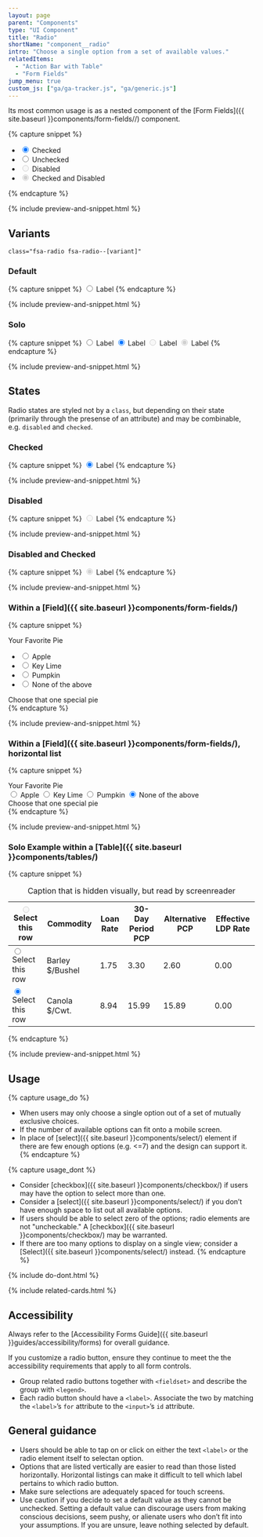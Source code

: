 ```yaml
---
layout: page
parent: "Components"
type: "UI Component"
title: "Radio"
shortName: "component__radio"
intro: "Choose a single option from a set of available values."
relatedItems:
  - "Action Bar with Table"
  - "Form Fields"
jump_menu: true
custom_js: ["ga/ga-tracker.js", "ga/generic.js"]
---
```


Its most common usage is as a nested component of the [Form Fields]({{ site.baseurl }}components/form-fields//) component.

{% capture snippet %}
<ul class="fsa-form-list" aria-label="Example display of 4 radio states">
  <li>
    <span>
      <input class="fsa-radio" id="lorem-checked" type="radio" name="asdfasdfqewr" value="lorem-checked" checked="">
      <label for="lorem-checked">Checked</label>
    </span>
  </li>
  <li>
    <span>
      <input class="fsa-radio" id="lorem-unchecked" type="radio" name="asdfasdfqewr" value="lorem-unchecked">
      <label for="lorem-unchecked">Unchecked</label>
    </span>
  </li>
  <li>
    <span>
      <input class="fsa-radio" id="lorem-disabled" type="radio" name="asdfasdfqewr" value="lorem-disabled" disabled="">
      <label for="lorem-disabled">Disabled</label>
    </span>
  </li>
  <li>
    <span>
      <input class="fsa-radio" id="lorem-checked-and-disabled" type="radio" name="qweraewr" value="lorem-checked-and-disabled" disabled="" checked="">
      <label for="lorem-checked-and-disabled">Checked and Disabled</label>
    </span>
  </li>
</ul>
{% endcapture %}

{% include preview-and-snippet.html %}

## Variants

`class="fsa-radio fsa-radio--[variant]"`

### Default

{% capture snippet %}
<span>
  <input class="fsa-radio" id="lorem-ipsum-9" type="radio" name="lorem-ipsum-9" value="lorem-ipsum-9">
  <label for="lorem-ipsum-9">Label</label>
</span>
{% endcapture %}

{% include preview-and-snippet.html %}

### Solo

{% capture snippet %}
<span>
  <input class="fsa-radio fsa-radio--solo" id="solo-radio-example__01" type="radio" name="solo-radio-example" value="solo-radio-example__01">
  <label for="solo-radio-example__01"><span class="fsa-sr-only">Label</span></label>
</span>
<span>
  <input class="fsa-radio fsa-radio--solo" id="solo-radio-example__02" type="radio" name="solo-radio-example" value="solo-radio-example__02" checked="">
  <label for="solo-radio-example__02"><span class="fsa-sr-only">Label</span></label>
</span>
<span>
  <input class="fsa-radio fsa-radio--solo" id="solo-radio-example__03" type="radio" name="solo-radio-example" value="solo-radio-example__03" disabled="">
  <label for="solo-radio-example__03"><span class="fsa-sr-only">Label</span></label>
</span>
<span>
  <input class="fsa-radio fsa-radio--solo" id="solo-radio-example__04" type="radio" name="solo-radio-example__asdf" value="solo-radio-example__04" disabled="" checked>
  <label for="solo-radio-example__04"><span class="fsa-sr-only">Label</span></label>
</span>
{% endcapture %}

{% include preview-and-snippet.html %}

## States

Radio states are styled not by a `class`, but depending on their state (primarily through the presense of an attribute) and may be combinable, e.g. `disabled` and `checked`.

### Checked

{% capture snippet %}
<span>
  <input class="fsa-radio" checked="checked" id="lorem-ipsum-6" type="radio" name="lorem-ipsum-6" value="lorem-ipsum-6">
  <label for="lorem-ipsum-6">Label</label>
</span>
{% endcapture %}

{% include preview-and-snippet.html %}

### Disabled

{% capture snippet %}
<span>
  <input class="fsa-radio" disabled="disabled" id="lorem-ipsum-8" type="radio" name="lorem-ipsum-8" value="lorem-ipsum-8">
  <label for="lorem-ipsum-8">Label</label>
</span>
{% endcapture %}

{% include preview-and-snippet.html %}

### Disabled and Checked

{% capture snippet %}
<span>
  <input class="fsa-radio" checked="checked" disabled="disabled" id="lorem-ipsum-3" type="radio" name="lorem-ipsum-3" value="lorem-ipsum-3">
  <label for="lorem-ipsum-3">Label</label>
</span>
{% endcapture %}

{% include preview-and-snippet.html %}

### Within a [Field]({{ site.baseurl }}components/form-fields/)

{% capture snippet %}
<div class="fsa-field">
  <label class="fsa-field__label" id="lorem-radio-field-1">Your Favorite Pie</label>
  <ul class="fsa-form-list" aria-labelledby="lorem-radio-field-1">
    <li>
      <span>
        <input class="fsa-radio" id="apple-radio" type="radio" name="fav-pie">
        <label for="apple-radio">Apple</label>
      </span>
    </li>
    <li>
      <span>
        <input class="fsa-radio" id="key-lime-radio" type="radio" name="fav-pie">
        <label for="key-lime-radio">Key Lime</label>
      </span>
    </li>
    <li>
      <span>
        <input class="fsa-radio" id="pumpkin-radio" type="radio" name="fav-pie">
        <label for="pumpkin-radio">Pumpkin</label>
      </span>
    </li>
    <li>
      <span>
        <input class="fsa-radio" id="none-radio" type="radio" name="fav-pie" checked>
        <label for="none-radio">None of the above</label>
      </span>
    </li>
  </ul>
  <span class="fsa-field__help" id="lorem-yyss8cytr2x2x2-help-9">Choose that one special pie</span>
</div>
{% endcapture %}

{% include preview-and-snippet.html %}

### Within a [Field]({{ site.baseurl }}components/form-fields/), horizontal list

{% capture snippet %}
<div class="fsa-field fsa-field--block">
  <label class="fsa-field__label" id="lorem-radio-field-1--3380">Your Favorite Pie</label>
  <div class="fsa-level" aria-labelledby="lorem-radio-field-1--3380" aria-describedby="lorem-radio-field-1-help--3380">
    <span>
      <input class="fsa-radio" id="apple-radio--3380" type="radio" name="fav-pie">
      <label for="apple-radio--3380">Apple</label>
    </span>
    <span>
      <input class="fsa-radio" id="key-lime-radio--3380" type="radio" name="fav-pie">
      <label for="key-lime-radio--3380">Key Lime</label>
    </span>
    <span>
      <input class="fsa-radio" id="pumpkin-radio--3380" type="radio" name="fav-pie">
      <label for="pumpkin-radio--3380">Pumpkin</label>
    </span>
    <span>
      <input class="fsa-radio" id="none-radio--3380" type="radio" name="fav-pie" checked>
      <label for="none-radio--3380">None of the above</label>
    </span>
  </div>
  <span class="fsa-field__help" id="lorem-radio-field-1-help--3380">Choose that one special pie</span>
</div>
{% endcapture %}

{% include preview-and-snippet.html %}

### Solo Example within a [Table]({{ site.baseurl }}components/tables/)

{% capture snippet %}
<table class="fsa-table">
  <caption class="sr-only">Caption that is hidden visually, but read by screenreader</caption>
  <thead>
    <tr>
      <th class="fsa-table__th--sticky fsa-table__th--select">
        <span>
          <input class="fsa-radio fsa-radio--solo" data-behavior="select-one-table-row" id="commodities__select-row--00" type="radio" name="commodities__select-row" value="01" disabled>
          <label for="commodities__select-row--00"><span class="sr-only">Select this row</span></label>
        </span>
      </th>
      <th scope="col">Commodity</th>
      <th scope="col" class="fsa-text-align--right">Loan Rate</th>
      <th scope="col" class="fsa-text-align--right">30-Day Period PCP</th>
      <th scope="col" class="fsa-text-align--right">Alternative PCP</th>
      <th scope="col" class="fsa-text-align--right">Effective LDP Rate</th>
    </tr>
  </thead>
  <tbody>
    <tr>
      <td aria-label="Select">
        <span>
          <input class="fsa-radio fsa-radio--solo" data-behavior="select-one-table-row" id="commodities__select-row--01" type="radio" name="commodities__select-row" value="01">
          <label for="commodities__select-row--01"><span class="sr-only">Select this row</span></label>
        </span>
      </td>
      <td>Barley $/Bushel</td>
      <td class="fsa-text-align--right">1.75</td>
      <td class="fsa-text-align--right">3.30</td>
      <td class="fsa-text-align--right">2.60</td>
      <td class="fsa-text-align--right">0.00</td>
    </tr>
    <tr class="fsa-table__row--selected">
      <td aria-label="Select">
        <span>
          <input class="fsa-radio fsa-radio--solo" data-behavior="select-one-table-row" id="commodities__select-row--02" type="radio" name="commodities__select-row" value="02" checked>
          <label for="commodities__select-row--02"><span class="sr-only">Select this row</span></label>
        </span>
      </td>
      <td>Canola $/Cwt.</td>
      <td class="fsa-text-align--right">8.94</td>
      <td class="fsa-text-align--right">15.99</td>
      <td class="fsa-text-align--right">15.89</td>
      <td class="fsa-text-align--right">0.00</td>
    </tr>
  </tbody>
</table>
{% endcapture %}

{% include preview-and-snippet.html %}

## Usage

{% capture usage_do %}
* When users may only choose a single option out of a set of mutually exclusive choices.
* If the number of available options can fit onto a mobile screen.
* In place of [select]({{ site.baseurl }}components/select/) element if there are few enough options (e.g. <=7) and the design can support it.
{% endcapture %}

{% capture usage_dont %}
* Consider [checkbox]({{ site.baseurl }}components/checkbox/) if users may have the option to select more than one.
* Consider a [select]({{ site.baseurl }}components/select/) if you don’t have enough space to list out all available options.
* If users should be able to select zero of the options; radio elements are not "uncheckable." A [checkbox]({{ site.baseurl }}components/checkbox/) may be warranted.
* If there are too many options to display on a single view; consider a [Select]({{ site.baseurl }}components/select/) instead.
{% endcapture %}

{% include do-dont.html %}

{% include related-cards.html %}

## Accessibility

Always refer to the [Accessibility Forms Guide]({{ site.baseurl }}guides/accessibility/forms) for overall guidance.

If you customize a radio button, ensure they continue to meet the the accessibility requirements that apply to all form controls.

* Group related radio buttons together with `<fieldset>` and describe the group with `<legend>`.
* Each radio button should have a `<label>`. Associate the two by matching the `<label>`’s `for` attribute to the `<input>`’s `id` attribute.

## General guidance

* Users should be able to tap on or click on either the text `<label>` or the radio element itself to selectan option.
* Options that are listed vertically are easier to read than those listed horizontally. Horizontal listings can make it difficult to tell which label pertains to which radio button.
* Make sure selections are adequately spaced for touch screens.
* Use caution if you decide to set a default value as they cannot be unchecked. Setting a default value can discourage users from making conscious decisions, seem pushy, or alienate users who don’t fit into your assumptions. If you are unsure, leave nothing selected by default.